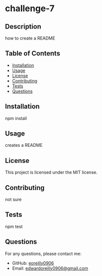 # challenge-7

## Description
how to create a README

## Table of Contents
- [Installation](#installation)
- [Usage](#usage)
- [License](#license)
- [Contributing](#contributing)
- [Tests](#tests)
- [Questions](#questions)

## Installation
npm install

## Usage
creates a README

## License
This project is licensed under the MIT license.

## Contributing
not sure

## Tests
npm test

## Questions
For any questions, please contact me:
- GitHub: [eoreilly0906](https://github.com/eoreilly0906)
- Email: edwardoreilly0906@gmail.com